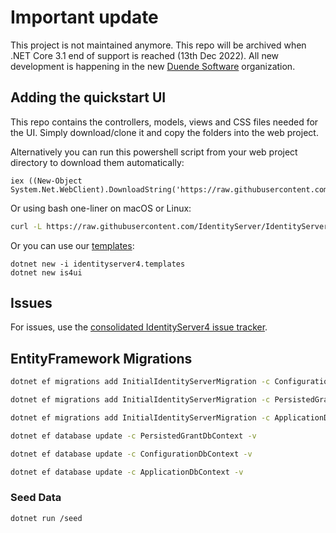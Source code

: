 # Important update
This project is not maintained anymore. This repo will be archived when .NET Core 3.1 end of support is reached (13th Dec 2022). All new development is happening in the new [Duende Software](https://github.com/duendesoftware) organization. 

## Adding the quickstart UI
This repo contains the controllers, models, views and CSS files needed for the UI. Simply download/clone it and copy the folders into the web project.

Alternatively you can run this powershell script from your web project directory to download them automatically:

```
iex ((New-Object System.Net.WebClient).DownloadString('https://raw.githubusercontent.com/IdentityServer/IdentityServer4.Quickstart.UI/main/getmain.ps1'))
``` 

Or using bash one-liner on macOS or Linux:

```bash
curl -L https://raw.githubusercontent.com/IdentityServer/IdentityServer4.Quickstart.UI/main/getmain.sh | bash
```

Or you can use our [templates](https://github.com/IdentityServer/IdentityServer4.Templates):

```
dotnet new -i identityserver4.templates
dotnet new is4ui
```

## Issues
For issues, use the [consolidated IdentityServer4 issue tracker](https://github.com/IdentityServer/IdentityServer4/issues).

## EntityFramework Migrations
```bash
dotnet ef migrations add InitialIdentityServerMigration -c ConfigurationDbContext
```
```bash
dotnet ef migrations add InitialIdentityServerMigration -c PersistedGrantDbContext
```
```bash
dotnet ef migrations add InitialIdentityServerMigration -c ApplicationDbContext -v
```
```bash
dotnet ef database update -c PersistedGrantDbContext -v
```
```bash
dotnet ef database update -c ConfigurationDbContext -v
```
```bash
dotnet ef database update -c ApplicationDbContext -v
```

### Seed Data
```bash
dotnet run /seed
```
